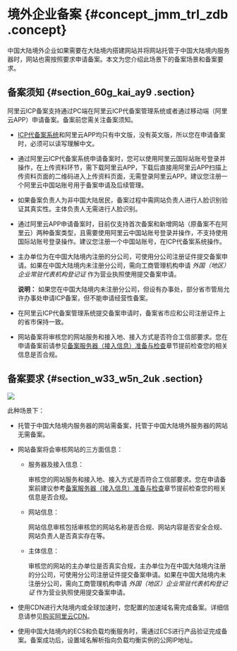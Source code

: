 # 境外企业备案 {#concept_jmm_trl_zdb .concept}

中国大陆境外企业如果需要在大陆境内搭建网站并将网站托管于中国大陆境内服务器时，网站也需按照要求申请备案。本文为您介绍此场景下的备案场景和备案要求。

## 备案须知 {#section_60g_kai_ay9 .section}

阿里云ICP备案支持通过PC端在阿里云ICP代备案管理系统或者通过移动端（阿里云APP）申请备案。备案前您需关注备案须知。

-   [ICP代备案系统](https://beian.aliyun.com/order/selfBaIndex.htm)和阿里云APP均只有中文版，没有英文版，所以您在申请备案时，必须可以读写理解中文。
-   通过阿里云ICP代备案系统申请备案时，您可以使用阿里云国际站账号登录并操作，在上传资料环节，需下载阿里云APP，下载后直接用阿里云APP扫描上传资料页面的二维码进入上传资料页面，无需登录阿里云APP。建议您注册一个阿里云中国站账号用于备案申请及后续管理。
-   如果备案负责人为非中国大陆居民，备案过程中需网站负责人进行人脸识别验证其真实性。主体负责人无需进行人脸识别。
-   通过阿里云APP申请备案时，目前仅支持首次备案和新增网站（原备案不在阿里云）两种备案类型，且需要使用阿里云中国站账号登录并操作，不支持使用国际站账号登录操作。建议您注册一个中国站账号，在ICP代备案系统操作。
-   主办单位为在中国大陆境内注册的分公司，可使用分公司注册证件提交备案申请。如果在中国大陆境内未注册分公司，需向工商管理机构申请 *外国（地区）企业常驻代表机构登记证* 作为营业执照使用提交备案申请。 

    **说明：** 如果您在中国大陆境内未注册分公司，但设有办事处，部分省市管局允许办事处申请ICP备案，但不能申请经营性备案。

-   在阿里云ICP代备案管理系统提交备案申请时，备案省市应和公司注册证件上的省市保持一致。
-   网站备案将审核您的网站服务和接入地、接入方式是否符合工信部要求。您在申请备案前请参见[备案服务器（接入信息）准备与检查](../intl.zh-CN/ICP备案前准备/托管服务器及接入检查/备案服务器（接入信息）准备与检查.md#)章节提前检查您的相关信息是否合规。

## 备案要求 {#section_w33_w5n_2uk .section}

![](http://static-aliyun-doc.oss-cn-hangzhou.aliyuncs.com/assets/img/14210/156764477652314_zh-CN.png)

此种场景下：

-   托管于中国大陆境内服务器的网站需备案，托管于中国大陆境外服务器的网站无需备案。
-   网站备案将会审核网站的三方面信息：
    -   服务器及接入信息：

        审核您的网站服务和接入地、接入方式是否符合工信部要求。您在申请备案前建议参考[备案服务器（接入信息）准备与检查](../DNICMS1886717/../intl.zh-CN/ICP备案前准备/托管服务器及接入检查/备案服务器（接入信息）准备与检查.md#)章节提前检查您的相关信息是否合规。

    -   网站信息：

        网站信息审核包括审核您的网站名称是否合规、网站内容是否安全合规、网站负责人是否真实存在等。

    -   主体信息：

        审核您的网站的主办单位是否真实合规，主办单位为在中国大陆境内注册的分公司，可使用分公司注册证件提交备案申请。如果在中国大陆境内未注册分公司，需向工商管理机构申请 *外国（地区）企业常驻代表机构登记证* 作为营业执照使用提交备案申请。

-   使用CDN进行大陆境内或全球加速时，您配置的加速域名需完成备案。详细信息请参见[购买阿里云CDN](intl.zh-CN/产品简介/备案场景/购买阿里云CDN.md#)。
-   使用中国大陆境内的ECS和负载均衡服务时，需通过ECS进行产品验证完成备案。备案成功后，设置域名解析指向负载均衡实例的公网IP地址。

